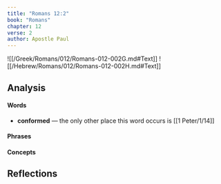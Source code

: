 ```yaml
---
title: "Romans 12:2"
book: "Romans"
chapter: 12
verse: 2
author: Apostle Paul
---
```

![[/Greek/Romans/012/Romans-012-002G.md#Text]]
![[/Hebrew/Romans/012/Romans-012-002H.md#Text]]

## Analysis

#### Words
- **conformed** — the only other place this word occurs is [[1 Peter/1/14]]

#### Phrases

#### Concepts

## Reflections
